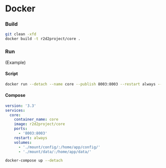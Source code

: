 # Docker

### Build

``` sh
git clean -xfd
docker build -t r2d2project/core .
```

### Run

(Example)

#### Script

``` sh
docker run --detach --name core --publish 8003:8003 --restart always --volume ./mount/config/:/home/app/config/ r2d2project/core
```

#### Compose

``` yaml
version: '3.3'
services:
  core:
    container_name: core
    image: r2d2project/core
    ports:
      - '8003:8003'
    restart: always
    volumes:
      - './mount/config/:/home/app/config/'
      - './mount/data/:/home/app/data/'
```

``` sh
docker-compose up --detach
```

